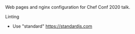 Web pages and nginx configuration for Chef Conf 2020 talk.


Linting
* Use "standard" https://standardjs.com
